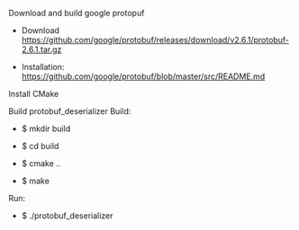 Download and build google protopuf

- Download https://github.com/google/protobuf/releases/download/v2.6.1/protobuf-2.6.1.tar.gz

- Installation:  https://github.com/google/protobuf/blob/master/src/README.md



Install CMake


Build protobuf_deserializer
Build: 

- $ mkdir build

- $ cd build

- $ cmake ..

- $ make


Run: 

- $ ./protobuf_deserializer
